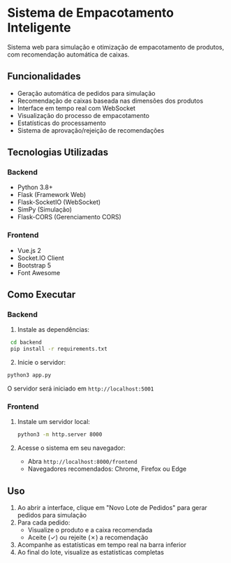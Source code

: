 # Sistema de Empacotamento Inteligente

Sistema web para simulação e otimização de empacotamento de produtos, com recomendação automática de caixas.

## Funcionalidades

- Geração automática de pedidos para simulação
- Recomendação de caixas baseada nas dimensões dos produtos
- Interface em tempo real com WebSocket
- Visualização do processo de empacotamento
- Estatísticas do processamento
- Sistema de aprovação/rejeição de recomendações

## Tecnologias Utilizadas

### Backend
- Python 3.8+
- Flask (Framework Web)
- Flask-SocketIO (WebSocket)
- SimPy (Simulação)
- Flask-CORS (Gerenciamento CORS)

### Frontend
- Vue.js 2
- Socket.IO Client
- Bootstrap 5
- Font Awesome

## Como Executar

### Backend

1. Instale as dependências:
```sh
 cd backend
 pip install -r requirements.txt
```

2. Inicie o servidor:
```sh
python3 app.py
```
O servidor será iniciado em `http://localhost:5001`


### Frontend

1. Instale um servidor local:
   ```sh
   python3 -m http.server 8000
   ```

2. Acesse o sistema em seu navegador:
   - Abra `http://localhost:8000/frontend`
   - Navegadores recomendados: Chrome, Firefox ou Edge

## Uso

1. Ao abrir a interface, clique em "Novo Lote de Pedidos" para gerar pedidos para simulação
2. Para cada pedido:
   - Visualize o produto e a caixa recomendada
   - Aceite (✓) ou rejeite (✗) a recomendação
3. Acompanhe as estatísticas em tempo real na barra inferior
4. Ao final do lote, visualize as estatísticas completas
